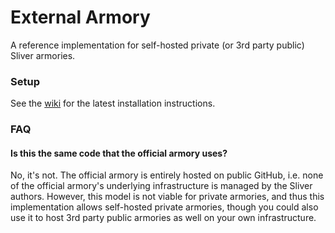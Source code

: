 # External Armory

A reference implementation for self-hosted private (or 3rd party public) Sliver armories.

### Setup

See the [wiki]() for the latest installation instructions.

### FAQ

#### Is this the same code that the official armory uses?

No, it's not. The official armory is entirely hosted on public GitHub, i.e. none of the official armory's underlying infrastructure is managed by the Sliver authors. However, this model is not viable for private armories, and thus this implementation allows self-hosted private armories, though you could also use it to host 3rd party public armories as well on your own infrastructure.
